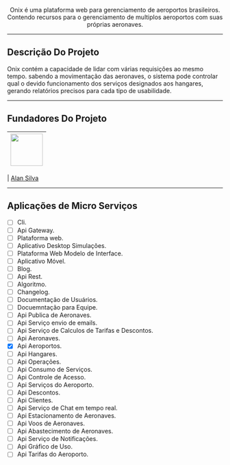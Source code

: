 <p align="center">Onix é uma plataforma web para gerenciamento de aeroportos brasileiros. Contendo recursos para o gerenciamento de multiplos aeroportos com suas próprias aeronaves.</p>

<hr>

## Descrição Do Projeto

Onix contém a capacidade de lidar com várias requisições ao mesmo tempo. sabendo a movimentação das aeronaves, o sistema pode controlar qual o devido funcionamento dos serviços designados aos hangares, gerando relatórios precisos para cada tipo de usabilidade.

<hr>

## Fundadores Do Projeto

| [<img src="https://avatars3.githubusercontent.com/u/126093767?s=460&v=4" width="75px;"/>](https://github.com/akicodeoficial) |
| :------------------------------------------------------------------------------------------------------------------------: |

| [Alan Silva](https://github.com/akicodeoficial)

<hr>

## Aplicações de Micro Serviços

- [ ] Cli.
- [ ] Api Gateway.
- [ ] Plataforma web.
- [ ] Aplicativo Desktop Simulações.
- [ ] Plataforma Web Modelo de Interface.
- [ ] Aplicativo Móvel.
- [ ] Blog.
- [ ] Api Rest.
- [ ] Algoritmo.
- [ ] Changelog.
- [ ] Documentação de Usuários.
- [ ] Docuemntação para Equipe.
- [ ] Api Publica de Aeronaves.
- [ ] Api Serviço envio de emails.
- [ ] Api Serviço de Calculos de Tarifas e Descontos.
- [ ] Api Aeronaves.
- [X] Api Aeroportos.
- [ ] Api Hangares.
- [ ] Api Operações.
- [ ] Api Consumo de Serviços.
- [ ] Api Controle de Acesso.
- [ ] Api Serviços do Aeroporto.
- [ ] Api Descontos.
- [ ] Api Clientes.
- [ ] Api Serviço de Chat em tempo real.
- [ ] Api Estacionamento de Aeronaves.
- [ ] Api Voos de Aeronaves.
- [ ] Api Abastecimento de Aeronaves.
- [ ] Api Serviço de Notificações.
- [ ] Api Gráfico de Uso.
- [ ] Api Tarifas do Aeroporto.
